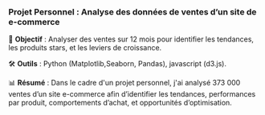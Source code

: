 ###  Projet Personnel : Analyse des données de ventes d’un site de e-commerce

📌 **Objectif** : Analyser des ventes sur 12 mois pour identifier les tendances, les produits stars, et les leviers de croissance.

🛠 **Outils** : Python (Matplotlib,Seaborn, Pandas), javascript (d3.js).
 
📊 **Résumé** :  Dans le cadre d'un projet personnel, j'ai analysé 373 000 ventes d’un site e-commerce afin d’identifier les tendances, performances par produit, comportements d’achat, et opportunités d’optimisation.
